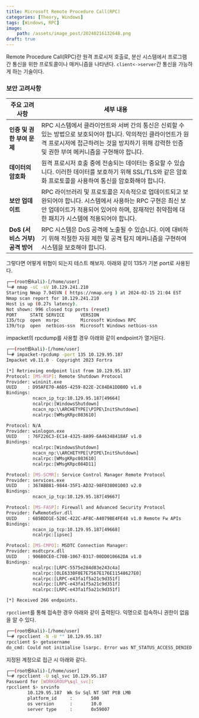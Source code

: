 ```yaml
---
title: Microsoft Remote Procedure Call(RPC)
categories: [Theory, Windows]
tags: [Windows, RPC]
image:
    path: /assets/image_post/20240216132648.png
draft: true
---
```

Remote Procedure Call(RPC)란 원격 프로시저 호출로, 분산 시스템에서 프로그램 간 통신을 위한 프로토콜이나 매커니즘을 나타낸다. `client<->server`간 통신을 가능하게 하는 기술이다.

### 보안 고려사항


| **주요 고려 사항**               | **세부 내용**                                                                                   |
|----------------------------------|-------------------------------------------------------------------------------------------------|
| **인증 및 권한 부여 문제**        | RPC 시스템에서 클라이언트와 서버 간의 통신은 신뢰할 수 있는 방법으로 보호되어야 합니다. 악의적인 클라이언트가 원격 프로시저에 접근하려는 것을 방지하기 위해 강력한 인증 및 권한 부여 메커니즘을 구현해야 합니다. |
| **데이터의 암호화**               | 원격 프로시저 호출 중에 전송되는 데이터는 중요할 수 있습니다. 이러한 데이터를 보호하기 위해 SSL/TLS와 같은 암호화 프로토콜을 사용하여 통신을 암호화해야 합니다.               |
| **보안 업데이트**                 | RPC 라이브러리 및 프로토콜은 지속적으로 업데이트되고 보완되어야 합니다. 시스템에서 사용하는 RPC 구현은 최신 보안 업데이트가 적용되어 있어야 하며, 잠재적인 취약점에 대한 패치가 시스템에 적용되어야 합니다. |
| **DoS (서비스 거부) 공격 방어** | RPC 시스템은 DoS 공격에 노출될 수 있습니다. 이에 대비하기 위해 적절한 자원 제한 및 공격 탐지 메커니즘을 구현하여 시스템을 보호해야 합니다.                 |


그렇다면 어떻게 위협이 되는지 테스트 해보자. 아래와 같이 135가 기본 port로 사용된다.
``` bash
┌──(root㉿kali)-[/home/user]
└─# nmap -sC -sV 10.129.241.210
Starting Nmap 7.94SVN ( https://nmap.org ) at 2024-02-15 21:04 EST
Nmap scan report for 10.129.241.210
Host is up (0.27s latency).
Not shown: 996 closed tcp ports (reset)
PORT     STATE SERVICE      VERSION
135/tcp  open  msrpc        Microsoft Windows RPC
139/tcp  open  netbios-ssn  Microsoft Windows netbios-ssn
```

impacket의 rpcdump를 사용할 경우 아래와 같이 endpoint가 열거된다.
``` bash
┌──(root㉿kali)-[/home/user]
└─# impacket-rpcdump -port 135 10.129.95.187
Impacket v0.11.0 - Copyright 2023 Fortra

[*] Retrieving endpoint list from 10.129.95.187
Protocol: [MS-RSP]: Remote Shutdown Protocol
Provider: wininit.exe
UUID    : D95AFE70-A6D5-4259-822E-2C84DA1DDB0D v1.0
Bindings:
          ncacn_ip_tcp:10.129.95.187[49664]
          ncalrpc:[WindowsShutdown]
          ncacn_np:\\ARCHETYPE[\PIPE\InitShutdown]
          ncalrpc:[WMsgKRpc083610]

Protocol: N/A
Provider: winlogon.exe
UUID    : 76F226C3-EC14-4325-8A99-6A46348418AF v1.0
Bindings:
          ncalrpc:[WindowsShutdown]
          ncacn_np:\\ARCHETYPE[\PIPE\InitShutdown]
          ncalrpc:[WMsgKRpc083610]
          ncalrpc:[WMsgKRpc084D11]

Protocol: [MS-SCMR]: Service Control Manager Remote Protocol
Provider: services.exe
UUID    : 367ABB81-9844-35F1-AD32-98F038001003 v2.0
Bindings:
          ncacn_ip_tcp:10.129.95.187[49667]

Protocol: [MS-FASP]: Firewall and Advanced Security Protocol
Provider: FwRemoteSvr.dll
UUID    : 6B5BDD1E-528C-422C-AF8C-A4079BE4FE48 v1.0 Remote Fw APIs
Bindings:
          ncacn_ip_tcp:10.129.95.187[49668]
          ncalrpc:[ipsec]

Protocol: [MS-CMPO]: MSDTC Connection Manager:
Provider: msdtcprx.dll
UUID    : 906B0CE0-C70B-1067-B317-00DD010662DA v1.0
Bindings:
          ncalrpc:[LRPC-5575e284d83e243c4a]
          ncalrpc:[OLE6330F0E7E7567E176E11548627E0]
          ncalrpc:[LRPC-e43fa1f5a21c9d351f]
          ncalrpc:[LRPC-e43fa1f5a21c9d351f]
          ncalrpc:[LRPC-e43fa1f5a21c9d351f]

[*] Received 266 endpoints.
```



`rpcclient`를 통해 접속한 경우 아래와 같이 출력된다. 익명으로 접속하니 권한이 없음을 알 수 있다.
``` bash
┌──(root㉿kali)-[/home/user]
└─# rpcclient -N -U "" 10.129.95.187
rpcclient $> getusername
do_cmd: Could not initialise lsarpc. Error was NT_STATUS_ACCESS_DENIED
```

지정된 계정으로 접근 시 아래와 같다.
``` bash
┌──(root㉿kali)-[/home/user]
└─# rpcclient -U sql_svc 10.129.95.187
Password for [WORKGROUP\sql_svc]:
rpcclient $> srvinfo
        10.129.95.187  Wk Sv Sql NT SNT PtB LMB
        platform_id     :       500
        os version      :       10.0
        server type     :       0x59007
```
